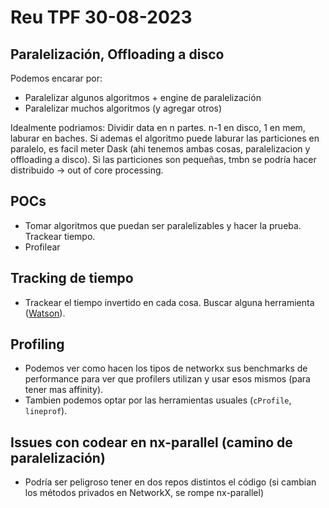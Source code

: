 # Reu TPF 30-08-2023

## Paralelización, Offloading a disco

Podemos encarar por:
- Paralelizar algunos algoritmos + engine de paralelización
- Paralelizar muchos algoritmos (y agregar otros)

Idealmente podriamos: Dividir data en n partes. n-1 en disco, 1 en mem, laburar en baches.
Si ademas el algoritmo puede laburar las particiones en paralelo, es facil meter Dask (ahi tenemos ambas cosas, paralelizacion y offloading a disco). 
Si las particiones son pequeñas, tmbn se podría hacer distribuido -> out of core processing.


## POCs

- Tomar algoritmos que puedan ser paralelizables y hacer la prueba. Trackear tiempo.
- Profilear

## Tracking de tiempo

- Trackear el tiempo invertido en cada cosa. Buscar alguna herramienta ([Watson](https://tailordev.github.io/Watson/)).


## Profiling

- Podemos ver como hacen los tipos de networkx sus benchmarks de performance para ver que profilers utilizan y usar esos mismos (para tener mas affinity).
- Tambien podemos optar por las herramientas usuales (`cProfile`, `lineprof`).


## Issues con codear en nx-parallel (camino de paralelización)

- Podría ser peligroso tener en dos repos distintos el código (si cambian los métodos privados en NetworkX, se rompe nx-parallel)

